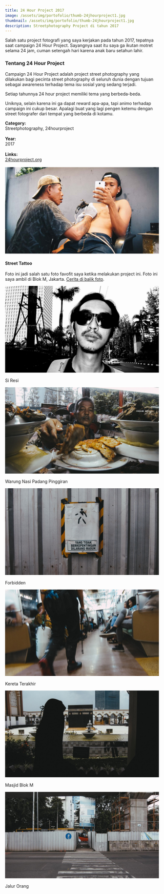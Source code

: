 ```yaml
---
title: 24 Hour Project 2017
image: /assets/img/portofolio/thumb-24jhourproject1.jpg
thumbnail: /assets/img/portofolio/thumb-24jhourproject1.jpg
description: Streetphotography Project di tahun 2017
---
```


<div class="grid-32">
    <div class=".grid-1">
            <p>Salah satu project fotografi yang saya kerjakan pada tahun 2017, tepatnya saat campaign 24 Hour Project.  Sayangnya saat itu saya ga ikutan motret selama 24 jam, cuman setengah hari karena anak baru setahun lahir.</p>
            <h3>Tentang 24 Hour Project</h3>
            <p>Campaign 24 Hour Project adalah project street photography yang dilakukan bagi pecinta street photography di seluruh dunia dengan tujuan sebagai awareness terhadap tema isu sosial yang sedang terjadi.</p>
            <p>Setiap tahunnya 24 hour project memiliki tema yang berbeda-beda.</p>
            <p>Uniknya, selain karena ini ga dapat reward apa-apa, tapi animo terhadap campaign ini cukup besar. Apalagi buat yang lagi pengen ketemu dengan street fotografer dari tempat yang berbeda di kotamu.</p>
    </div>
    <div class=".grid-1">
        <strong>Category:</strong><br>
        Streetphotography, 24hourproject<br><br>
        <strong>Year:</strong><br>
        2017<br><br>
        <strong>Links:</strong><br>
        <a href="https://www.24hourproject.org/">24hourproject.org</a><br><br>
    </div>
</div>

<div class="grid-32">
    <div class=".grid-1">
    <img src="/assets/img/portofolio/24hourproject2.jpg" />
    </div>
    <div class=".grid-1">
    <h4>Street Tattoo</h4>
    <p>Foto ini jadi salah satu foto favofit saya ketika melakukan project ini. Foto ini saya ambil di Blok M, Jakarta. <a href="/24hourproject-street-tattoo">Cerita di balik foto</a>.</p>
    </div>
</div>

<div class="grid-22">
    <div class=".grid-1">
    <img src="/assets/img/portofolio/24hourproject1.jpg" />
    <p>Si Resi</p>
    </div>
    <div class=".grid-1">
    <img src="/assets/img/portofolio/24hourproject3.jpg" />
    <p>Warung Nasi Padang Pinggiran</p>
    </div>
    <div class=".grid-1">
    <img src="/assets/img/portofolio/24hourproject4.jpg" />
    <p>Forbidden</p>
    </div>
    <div class=".grid-1">
    <img src="/assets/img/portofolio/24hourproject5.jpg" />
    <p>Kereta Terakhir</p>
    </div>
    <div class=".grid-1">
    <img src="/assets/img/portofolio/24hourproject6.jpg" />
    <p>Masjid Blok M</p>
    </div>
    <div class=".grid-1">
    <img src="/assets/img/portofolio/24hourproject7.jpg" />
    <p>Jalur Orang</p>
    </div>
</div>